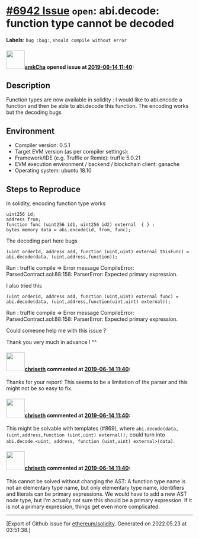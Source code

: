 # [\#6942 Issue](https://github.com/ethereum/solidity/issues/6942) `open`: abi.decode: function type cannot be decoded
**Labels**: `bug :bug:`, `should compile without error`


#### <img src="https://avatars.githubusercontent.com/u/29160563?u=4e5fb26bd4257cae9e20ede33dc5010011c5105b&v=4" width="50">[amkCha](https://github.com/amkCha) opened issue at [2019-06-14 11:40](https://github.com/ethereum/solidity/issues/6942):

## Description

Function types are now available in solidity :  I would like to abi.encode a function and then be able to abi.decode this function. The encoding works but the decoding bugs

## Environment

- Compiler version: 0.5.1 
- Target EVM version (as per compiler settings):
- Framework/IDE (e.g. Truffle or Remix): truffle 5.0.21
- EVM execution environment / backend / blockchain client: ganache
- Operating system: ubuntu 18.10

## Steps to Reproduce

In solidity, encoding function type works
```
uint256 id;
address from;
function func (uint256 id1, uint256 id2) external  { } ; 
bytes memory data = abi.encode(id, from, func);
```

The decoding part here bugs
```
(uint orderId, address add, function (uint,uint) external thisFunc) = abi.decode(data, (uint,address,function));
```
Run : truffle compile
=>  Error message 
CompileError: ParsedContract.sol:88:158: ParserError: Expected primary expression.

I also tried this
```
(uint orderId, address add, function (uint,uint) external func) = abi.decode(data, (uint,address,function(uint,uint) external));
```
Run : truffle compile
=>  Error message 
CompileError: ParsedContract.sol:88:158: ParserError: Expected primary expression.

Could someone help me with this issue ? 

Thank you very much in advance ! ^^

#### <img src="https://avatars.githubusercontent.com/u/9073706?v=4" width="50">[chriseth](https://github.com/chriseth) commented at [2019-06-14 11:40](https://github.com/ethereum/solidity/issues/6942#issuecomment-503956880):

Thanks for your report! This seems to be a limitation of the parser and this might not be so easy to fix.

#### <img src="https://avatars.githubusercontent.com/u/9073706?v=4" width="50">[chriseth](https://github.com/chriseth) commented at [2019-06-14 11:40](https://github.com/ethereum/solidity/issues/6942#issuecomment-668776469):

This might be solvable with templates (#869), where `abi.decode(data, (uint,address,function (uint,uint) external));` could turn into `abi.decode.<uint, address, function (uint,uint) external>(data)`.

#### <img src="https://avatars.githubusercontent.com/u/9073706?v=4" width="50">[chriseth](https://github.com/chriseth) commented at [2019-06-14 11:40](https://github.com/ethereum/solidity/issues/6942#issuecomment-865940534):

This cannot be solved without changing the AST: A function type name is not an elementary type name, but only elementary type name, identifiers and literals can be primary expressions. We would have to add a new AST node type, but I'm actually not sure this should be a primary expression. If it is not a primary expression, things get even more complicated.


-------------------------------------------------------------------------------



[Export of Github issue for [ethereum/solidity](https://github.com/ethereum/solidity). Generated on 2022.05.23 at 03:51:38.]
